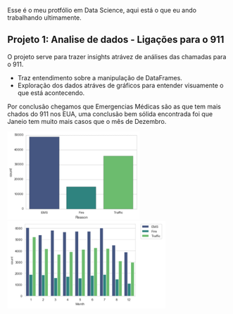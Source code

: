 Esse é o meu protfólio em Data Science, aqui está o que eu ando trabalhando ultimamente.


## Projeto 1: Analise de dados - Ligações para o 911
O projeto serve para trazer insights atrávez de análises das chamadas para o 911.

   * Traz entendimento sobre a manipulação de DataFrames.
   * Exploração dos dados atráves de gráficos para entender visuamente o que está acontecendo.

Por conclusão chegamos que Emergencias Médicas são as que tem mais chados do 911 nos EUA, uma conclusão bem sólida encontrada foi que Janeio tem muito mais casos que o mês de Dezembro.

 ![](https://github.com/pedrohcarv/Portifolio_Pedro_Carvalho/blob/main/imagens/EMS_count.png) ![](https://github.com/pedrohcarv/Portifolio_Pedro_Carvalho/blob/main/imagens/EMS_months.png)
